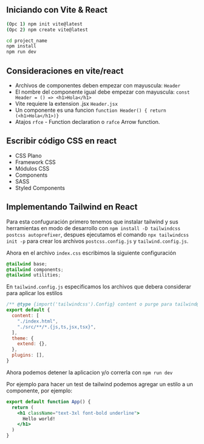 ## Iniciando con Vite & React

```sh
(Opc 1) npm init vite@latest
(Opc 2) npm create vite@latest

cd project_name
npm install 
npm run dev
```

## Consideraciones en vite/react

- Archivos de componentes deben empezar con mayuscula: `Header`
- El nombre del componente igual debe empezar con mayuscula: `const Header = () => <h1>Hola</h1>`
- Vite requiere la extension .jsx `Header.jsx`
- Un componente es una funcion `function Header() { return (<h1>Hola</h1>)}`
- Atajos `rfce` - Function declaration o `rafce` Arrow function.

## Escribir código CSS en react

- CSS Plano
- Framework CSS
- Módulos CSS
- Components
- SASS
- Styled Components

## Implementando Tailwind en React

Para esta confuguración primero tenemos que instalar tailwind y sus herramientas en modo de desarrollo con 
`npm install -D tailwindcss postcss autoprefixer`, despues ejecutamos el comando `npx tailwindcss init -p` para crear los archivos `postcss.config.js` y `tailwind.config.js`.

Ahora en el archivo `index.css` escribimos la siguiente configuración

```css
@tailwind base;
@tailwind components;
@tailwind utilities;
```

En `tailwind.config.js` especificamos los archivos que debera considerar para aplicar los estilos

```js
/** @type {import('tailwindcss').Config} content o purge para tailwind@2*/
export default {
  content: [
    "./index.html",
    "./src/**/*.{js,ts,jsx,tsx}",
  ],
  theme: {
    extend: {},
  },
  plugins: [],
}
```

Ahora podemos detener la aplicacion y/o correrla con `npm run dev`

Por ejemplo para hacer un test de tailwind podemos agregar un estilo a un componente, por ejemplo:

```jsx
export default function App() {
  return (
    <h1 className="text-3xl font-bold underline">
      Hello world!
    </h1>
  )
}
```
